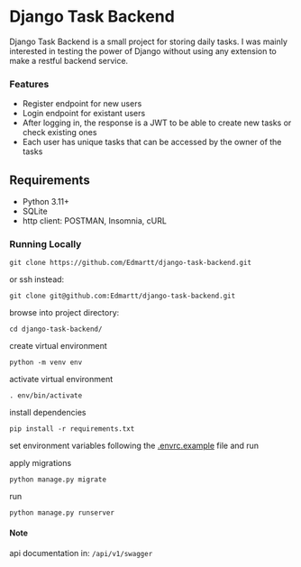 # Django Task Backend

Django Task Backend is a small project for storing daily tasks. I was mainly interested in testing the power of Django without using any extension to make a restful backend service.

### Features

- Register endpoint for new users
- Login endpoint for existant users
- After logging in, the response is a JWT to be able to create new tasks or check existing ones
- Each user has unique tasks that can be accessed by the owner of the tasks

## Requirements

- Python 3.11+
- SQLite
- http client: POSTMAN, Insomnia, cURL

### Running Locally

```
git clone https://github.com/Edmartt/django-task-backend.git
```

or ssh instead:

```
git clone git@github.com:Edmartt/django-task-backend.git
```

browse into project directory:

```
cd django-task-backend/
```

create virtual environment

```
python -m venv env
```
activate virtual environment

```
. env/bin/activate 
```
install dependencies

```
pip install -r requirements.txt
```

set environment variables following the [.envrc.example](https://github.com/Edmartt/django-task-backend/blob/main/.envrc.example) file and run

apply migrations
```
python manage.py migrate
```

run

```
python manage.py runserver
```


#### Note

api documentation in: `/api/v1/swagger`
